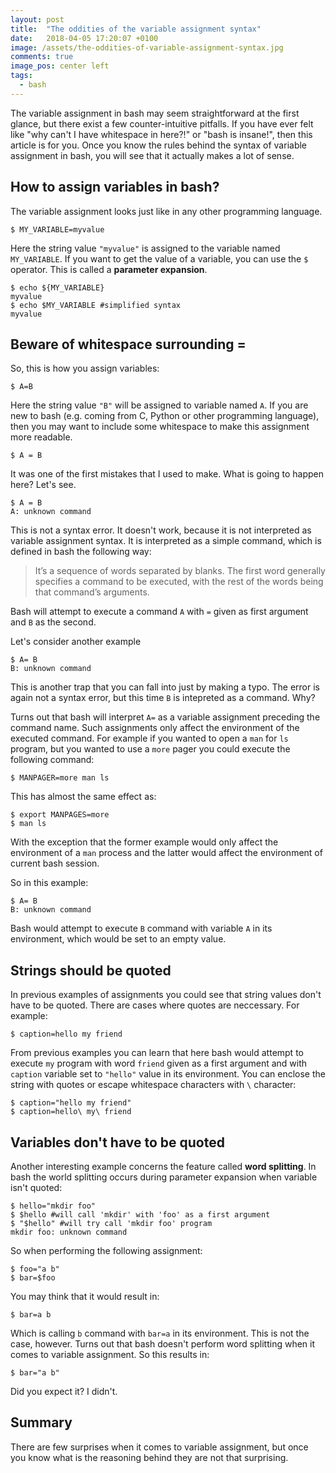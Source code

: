 ```yaml
---
layout: post
title:  "The oddities of the variable assignment syntax"
date:   2018-04-05 17:20:07 +0100
image: /assets/the-oddities-of-variable-assignment-syntax.jpg
comments: true
image_pos: center left
tags:
  - bash
---
```


The variable assignment in bash may seem straightforward at the first glance,
but there exist a few counter-intuitive pitfalls.
If you have ever felt like "why can't I have whitespace in here?!" or "bash is insane!", 
then this article is for you. Once you know the rules behind the syntax of
variable assignment in bash, you will see that it actually makes a lot of sense.

How to assign variables in bash?
--------------------------------

The variable assignment looks just like in any other programming language.

```console
$ MY_VARIABLE=myvalue
```

Here the string value `"myvalue"` is assigned to the variable named `MY_VARIABLE`.
If you want to get the value of a variable, you can use
the `$` operator. This is called a **parameter expansion**. 
```console
$ echo ${MY_VARIABLE}
myvalue
$ echo $MY_VARIABLE #simplified syntax
myvalue
```

Beware of whitespace surrounding =
----------------------------------
So, this is how you assign variables:
```console
$ A=B
```
Here the string value `"B"` will be assigned to variable named `A`.
If you are new to bash (e.g. coming from C, Python or other programming
language), then you may want to include some whitespace to make this assignment
more readable.
```console
$ A = B
```
It was one of the first mistakes that I used to make. 
What is going to happen here? Let's&nbsp;see.
```console
$ A = B
A: unknown command
```

This is not a syntax error.
It doesn't work, because it is not interpreted as variable assignment syntax.
It is interpreted as a simple command, which is defined in bash the following way:
>It’s a sequence of words separated by blanks. 
>The first word generally specifies a command to be executed, with the rest of the words being that command’s arguments.

Bash will attempt to execute a command
`A` with `=` given as first argument and `B` as the second.

Let's consider another example
```console
$ A= B
B: unknown command
```
This is another trap that you can fall into just by making a typo. The error
is again not a syntax error, but this time `B` is intepreted as a command. Why?

Turns out that bash will interpret `A=` as a variable assignment preceding the command name.
Such assignments only affect the environment of the executed command. For example if you wanted
to open a `man` for `ls` program, but you wanted to use a `more` pager you could execute
the following command:
```console
$ MANPAGER=more man ls
```
This has almost the same effect as:
```console
$ export MANPAGES=more
$ man ls
```
With the exception that the former example would only affect the environment of 
a `man` process and the latter would affect the environment of current bash session.

So in this example:
```console
$ A= B
B: unknown command
```

Bash would attempt to execute `B` command with variable `A` in its environment, which
would be set to an empty value.

Strings should be quoted
------------------------

In previous examples of assignments you could see that string values don't
have to be quoted. There are cases where quotes are neccessary. For example:
``` console
$ caption=hello my friend
```

From previous examples you can learn that here bash would attempt to execute
`my` program with word `friend` given as a first argument and with `caption`
variable set to `"hello"` value in its environment.
You can enclose the string with quotes or escape whitespace characters with `\` character:
```console
$ caption="hello my friend"
$ caption=hello\ my\ friend
```

Variables don't have to be quoted
---------------------------------
Another interesting example concerns the feature called **word splitting**.
In bash the world splitting occurs during parameter expansion when variable isn't quoted:
```console
$ hello="mkdir foo"
$ $hello #will call 'mkdir' with 'foo' as a first argument
$ "$hello" #will try call 'mkdir foo' program
mkdir foo: unknown command
```

So when performing the following assignment:
```console
$ foo="a b"
$ bar=$foo
```
You may think that it would result in:
```console
$ bar=a b
```
Which is calling `b` command with `bar=a` in its environment. This is not 
the case, however. Turns out that bash doesn't perform word splitting when it
comes to variable assignment. So this results in:
```console
$ bar="a b"
```

Did you expect it? I didn't.

Summary
-------
There are few surprises when it comes to variable assignment, but once you
know what is the reasoning behind they are not that surprising.

